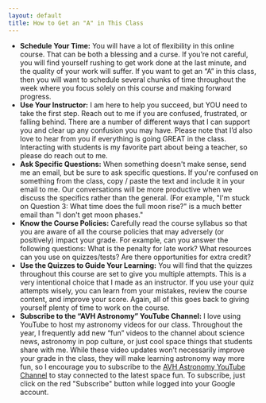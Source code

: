 ```yaml
---
layout: default
title: How to Get an "A" in This Class
---
```


- **Schedule Your Time:** You will have a lot of flexibility in this online course. That can be both a blessing and a curse. If you’re not careful, you will find yourself rushing to get work done at the last minute, and the quality of your work will suffer. If you want to get an “A” in this class, then you will want to schedule several chunks of time throughout the week where you focus solely on this course and making forward progress.
- **Use Your Instructor:** I am here to help you succeed, but YOU need to take the first step. Reach out to me if you are confused, frustrated, or falling behind. There are a number of different ways that I can support you and clear up any confusion you may have. Please note that I’d also love to hear from you if everything is going GREAT in the class. Interacting with students is my favorite part about being a teacher, so please do reach out to me.
- **Ask Specific Questions:** When something doesn't make sense, send me an email, but be sure to ask specific questions. If you're confused on something from the class, copy / paste the text and include it in your email to me. Our conversations will be more productive when we discuss the specifics rather than the general. (For example, "I'm stuck on Question 3: What time does the full moon rise?" is a much better email than "I don't get moon phases." 
- **Know the Course Policies:** Carefully read the course syllabus so that you are aware of all the course policies that may adversely (or positively) impact your grade. For example, can you answer the following questions: What is the penalty for late work? What resources can you use on quizzes/tests? Are there opportunities for extra credit?
- **Use the Quizzes to Guide Your Learning:** You will find that the quizzes throughout this course are set to give you multiple attempts. This is a very intentional choice that I made as an instructor. If you use your quiz attempts wisely, you can learn from your mistakes, review the course content, and improve your score. Again, all of this goes back to giving yourself plenty of time to work on the course.
- **Subscribe to the “AVH Astronomy” YouTube Channel:** I love using YouTube to host my astronomy videos for our class. Throughout the year, I frequently add new “fun” videos to the channel about science news, astronomy in pop culture, or just cool space things that students share with me. While these video updates won’t necessarily improve your grade in the class, they will make learning astronomy way more fun, so I encourage you to subscribe to the [AVH Astronomy YouTube Channel](https://www.youtube.com/avhastronomy) to stay connected to the latest space fun.  To subscribe, just click on the red "Subscribe" button while logged into your Google account.
